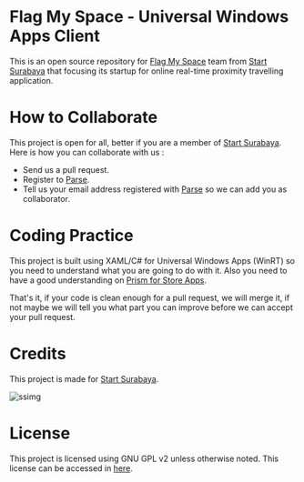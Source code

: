 # Flag My Space - Universal Windows Apps Client

This is an open source repository for [Flag My Space][fms] team from [Start Surabaya][ss] that focusing its startup for online real-time proximity travelling application.

# How to Collaborate

This project is open for all, better if you are a member of [Start Surabaya][ss]. Here is how you can collaborate with us : 
- Send us a pull request. 
- Register to [Parse][parse].
- Tell us your email address registered with [Parse][parse] so we can add you as collaborator.

# Coding Practice

This project is built using XAML/C# for Universal Windows Apps (WinRT) so you need to understand what you are going to do with it. Also you need to have a good understanding on [Prism for Store Apps][pwrt]. 

That's it, if your code is clean enough for a pull request, we will merge it, if not maybe we will tell you what part you can improve before we can accept your pull request.

# Credits

This project is made for [Start Surabaya][ss].

![ssimg][ssimg]

# License

This project is licensed using GNU GPL v2 unless otherwise noted. This license can be accessed in [here][gpl].

[ss]: http://startsurabaya.com
[ssimg]: http://startsurabaya.com/img/general/logo-start-sby.png
[gpl]: https://github.com/FlagMySpace/UniversalWindowsAppsClient/blob/master/LICENSE
[parse]:https://www.parse.com/
[pwrt]:https://prismwindowsruntime.codeplex.com/
[fms]:http://flagmy.space

